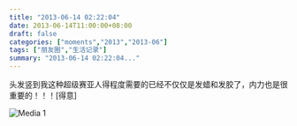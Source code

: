 ```yaml
---
title: "2013-06-14 02:22:04"
date: 2013-06-14T11:00:00+08:00
draft: false
categories: ["moments","2013","2013-06"]
tags: ["朋友圈","生活记录"]
summary: "2013-06-14 02:22:04..."
---
```


头发竖到我这种超级赛亚人得程度需要的已经不仅仅是发蜡和发胶了，内力也是很重要的！！！[得意]

![Media 1](/Moments/photos/2013-06-14/201306140222040.jpg)
